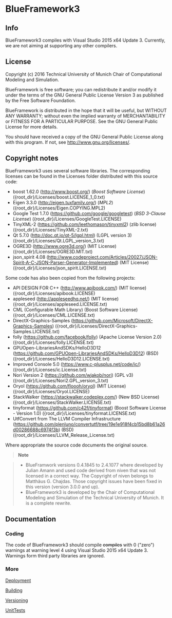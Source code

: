 # BlueFramework3

## Info

BlueFramework3 compiles with Visual Studio 2015 x64 Update 3. Currently, we are not aiming at supporting any other compilers.

## License

Copyright (c) 2016 Technical University of Munich
Chair of Computational Modeling and Simulation.

BlueFramework is free software; you can redistribute it and/or modify
it under the terms of the GNU General Public License Version 3
as published by the Free Software Foundation.

BlueFramework is distributed in the hope that it will be useful,
but WITHOUT ANY WARRANTY; without even the implied warranty of
MERCHANTABILITY or FITNESS FOR A PARTICULAR PURPOSE. See the
GNU General Public License for more details.

You should have received a copy of the GNU General Public License
along with this program. If not, see <http://www.gnu.org/licenses/>.

## Copyright notes
BlueFramework3 uses several software libraries. The corresponding licenses can be found in the Licenses folder distributed with this source code:

* boost 1.62.0 (http://www.boost.org/) (*Boost Software License*) ({root_dir}/Licenses/boost.LICENSE_1_0.txt)
* Eigen 3.3.0 (http://eigen.tuxfamily.org/) (*MPL2*) ({root_dir}/Licenses/Eigen.COPYING.MPL2)
* Google Test 1.7.0 (https://github.com/google/googletest) (*BSD 3-Clause License*) ({root_dir}/Licenses/GoogleTest.LICENSE)
* TinyXML-2 (https://github.com/leethomason/tinyxml2) (zlib license) ({root_dir}/Licenses/TinyXML-2.txt)
* Qt 5.7.0 (http://doc.qt.io/qt-5/lgpl.html) (LGPL version 3) ({root_dir}/Licenses/Qt.LGPL_version_3.txt)
* OGRE3D (http://www.ogre3d.org/) (MIT License) ({root_dir}/Licenses/OGRE3D.MIT.txt)
* json_spirit 4.08 (http://www.codeproject.com/Articles/20027/JSON-Spirit-A-C-JSON-Parser-Generator-Implemented) (MIT License)({root_dir}/Licenses/json_spirit.LICENSE.txt)

Some code has also been copied from the following projects:

* API DESIGN FOR C++ (http://www.apibook.com/) (MIT license) ({root_dir}/Licenses/apibook.LICENSE)
* appleseed (http://appleseedhq.net/) (MIT license) ({root_dir}/Licenses/appleseed.LICENSE.txt)
* CML (Configurable Math Library) (Boost Software License) ({root_dir}/Licenses/CML.LICENSE.txt)
* DirectX-Graphics-Samples (https://github.com/Microsoft/DirectX-Graphics-Samples) ({root_dir}/Licenses/DirectX-Graphics-Samples.LICENSE.txt)
* folly (https://github.com/facebook/folly) (Apache License Version 2.0) ({root_dir}/Licenses/folly.LICENSE.txt)
* GPUOpen-LibrariesAndSDKs/HelloD3D12 (https://github.com/GPUOpen-LibrariesAndSDKs/HelloD3D12) (BSD) ({root_dir}/Licenses/HelloD3D12.LICENSE.txt)
* Improved Console 5.0 (https://www.c-plusplus.net/code/ic/) ({root_dir}/Licenses/ic.License.txt)
* Nori Version 2 (https://github.com/wjakob/nori) (GPL v3) ({root_dir}/Licenses/Nori2.GPL_version_3.txt)
* Oryol (https://github.com/floooh/oryol) (MIT License) ({root_dir}/Licenses/Oryol.LICENSE)
* StackWalker (https://stackwalker.codeplex.com/) (New BSD License) ({root_dir}/Licenses/StackWalker.LICENSE.txt)
* tinyformat (https://github.com/c42f/tinyformat) (Boost Software License - Version 1.0) ({root_dir}/Licenses/tinyformat.LICENSE.txt)
* UtfConvert from  The LLVM Compiler Infrastructure (https://github.com/plenluno/convertutf/tree/19e1e918f4cb15bd8b61a26d00286688c6974f3b) (BSD) ({root_dir}/Licenses/LLVM_Release_License.txt)

Where appropriate the source code documents the original source.

> **Note**

> - BlueFramwork versions 0.4.1845 to 2.4.1077 where developed by Julian Amann and used code derived from niven that was not licensed in a correct way. The Copyright of niven belongs to Matthäus G. Chajdas. Those copyright issues have been fixed in this version (version 3.0.0 and up).
> - BlueFramework3 is developed by the Chair of Computational Modeling and Simulation of the Technical University of Munich. It is a complete rewrite.

## Documentation

### Coding

The code of BlueFramework3 should compile ~~compiles~~ with 0 ("zero") warnings at warning level 4 using Visual Studio 2015 x64 Update 3. Warnings form third party libraries are ignored.

### More
[Deployment](Docs/Deployment.md)

[Building](Docs/Building.md)

[Versioning](Docs/Versioning.md)

[UnitTests](Docs/UnitTests.md)